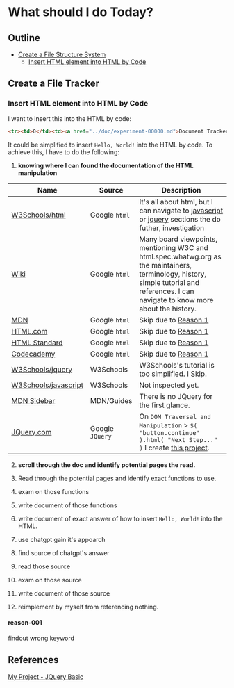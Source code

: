 # What should I do Today?

## Outline
- [Create a File Structure System](#create-a-file-structure-system)
    - [Insert HTML element into HTML by Code](#insert-html-element-into-html-by-code)

## Create a File Tracker
### Insert HTML element into HTML by Code
I want to insert this into the HTML by code:
```html
<tr><td>0</td><td><a href="../doc/experiment-00000.md">Document Tracker</a><td></td></td><td>tracker</td><td>running</td></tr>
```
It could be simplified to insert `Hello, World!` into the HTML by code.
To achieve this, I have to do the following:
1. **knowing where I can found the documentation of the HTML manipulation**

|Name|Source|Description|
|-|-|-|
|[W3Schools/html](https://w3schools.com/html)|Google `html`| It's all about html, but I can navigate to [javascript](https://w3scholls.com/javascript) or [jquery](https://w3scholls.com/javascript) sections the do futher, investigation|
|[Wiki](https://en.wikipedia.org/wiki/HTML)|Google `html`| Many board viewpoints, mentioning W3C and html.spec.whatwg.org as the maintainers, terminology, history, simple tutorial and references. I can navigate to know more about the history.|
|[MDN](https://developer.mozilla.org/en-US/Web/HTML)|Google `html`| Skip due to [Reason 1](#reason-001) |
|[HTML.com](https://html.com)|Google `html`|Skip due to [Reason 1](#reason-001)|
|[HTML Standard](https://html.spec.whatwg.org)|Google `html`| Skip due to [Reason 1](#reason-001)|
|[Codecademy](https://www.codecademy.com/learn/learn-html)|Google `html`| Skip due to [Reason 1](#reason-001)|
|[W3Schools/jquery](https://w3scholls.com/jquery)|W3Schools|W3Schools's tutorial is too simplified. I Skip.|
|[W3Schools/javascript](https://w3schools.com/javascript)|W3Schools| Not inspected yet.|
|[MDN Sidebar](https://developer.mozilla.org/en-US/docs/Learn)|MDN/Guides|There is no JQuery for the first glance.|
|[JQuery.com](https://jquery.com/)|Google `JQuery`|On `DOM Traversal and Manipulation` > `$( "button.continue" ).html( "Next Step..." )` I create [this project][myproject-jquerybasic-readme].|
2. **scroll through the doc and identify potential pages the read.**

3. Read through the potential pages and identify exact functions to use.
4. exam on those functions
5. write document of those functions
6. write document of exact answer of how to insert `Hello, World!` into the HTML.
7. use chatgpt gain it's appoarch
8. find source of chatgpt's answer
9. read those source
10. exam on those source
11. write document of those source
12. reimplement by myself from referencing nothing.

#### reason-001
findout wrong keyword

## References
[My Project - JQuery Basic][myproject-jquerybasic-readme]

[myproject-jquerybasic-readme]: ../lab/jquery-basics-01/README.md